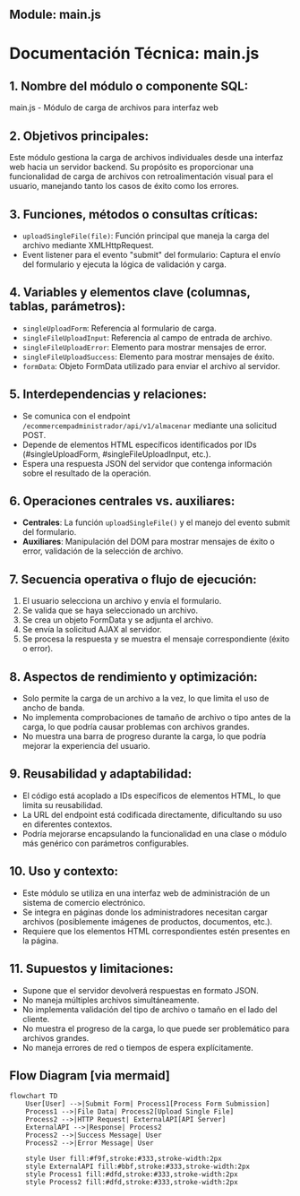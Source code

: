 ## Module: main.js

# Documentación Técnica: main.js

## 1. **Nombre del módulo o componente SQL:**
main.js - Módulo de carga de archivos para interfaz web

## 2. **Objetivos principales:**
Este módulo gestiona la carga de archivos individuales desde una interfaz web hacia un servidor backend. Su propósito es proporcionar una funcionalidad de carga de archivos con retroalimentación visual para el usuario, manejando tanto los casos de éxito como los errores.

## 3. **Funciones, métodos o consultas críticas:**
- `uploadSingleFile(file)`: Función principal que maneja la carga del archivo mediante XMLHttpRequest.
- Event listener para el evento "submit" del formulario: Captura el envío del formulario y ejecuta la lógica de validación y carga.

## 4. **Variables y elementos clave (columnas, tablas, parámetros):**
- `singleUploadForm`: Referencia al formulario de carga.
- `singleFileUploadInput`: Referencia al campo de entrada de archivo.
- `singleFileUploadError`: Elemento para mostrar mensajes de error.
- `singleFileUploadSuccess`: Elemento para mostrar mensajes de éxito.
- `formData`: Objeto FormData utilizado para enviar el archivo al servidor.

## 5. **Interdependencias y relaciones:**
- Se comunica con el endpoint `/ecommercempadministrador/api/v1/almacenar` mediante una solicitud POST.
- Depende de elementos HTML específicos identificados por IDs (#singleUploadForm, #singleFileUploadInput, etc.).
- Espera una respuesta JSON del servidor que contenga información sobre el resultado de la operación.

## 6. **Operaciones centrales vs. auxiliares:**
- **Centrales**: La función `uploadSingleFile()` y el manejo del evento submit del formulario.
- **Auxiliares**: Manipulación del DOM para mostrar mensajes de éxito o error, validación de la selección de archivo.

## 7. **Secuencia operativa o flujo de ejecución:**
1. El usuario selecciona un archivo y envía el formulario.
2. Se valida que se haya seleccionado un archivo.
3. Se crea un objeto FormData y se adjunta el archivo.
4. Se envía la solicitud AJAX al servidor.
5. Se procesa la respuesta y se muestra el mensaje correspondiente (éxito o error).

## 8. **Aspectos de rendimiento y optimización:**
- Solo permite la carga de un archivo a la vez, lo que limita el uso de ancho de banda.
- No implementa comprobaciones de tamaño de archivo o tipo antes de la carga, lo que podría causar problemas con archivos grandes.
- No muestra una barra de progreso durante la carga, lo que podría mejorar la experiencia del usuario.

## 9. **Reusabilidad y adaptabilidad:**
- El código está acoplado a IDs específicos de elementos HTML, lo que limita su reusabilidad.
- La URL del endpoint está codificada directamente, dificultando su uso en diferentes contextos.
- Podría mejorarse encapsulando la funcionalidad en una clase o módulo más genérico con parámetros configurables.

## 10. **Uso y contexto:**
- Este módulo se utiliza en una interfaz web de administración de un sistema de comercio electrónico.
- Se integra en páginas donde los administradores necesitan cargar archivos (posiblemente imágenes de productos, documentos, etc.).
- Requiere que los elementos HTML correspondientes estén presentes en la página.

## 11. **Supuestos y limitaciones:**
- Supone que el servidor devolverá respuestas en formato JSON.
- No maneja múltiples archivos simultáneamente.
- No implementa validación del tipo de archivo o tamaño en el lado del cliente.
- No muestra el progreso de la carga, lo que puede ser problemático para archivos grandes.
- No maneja errores de red o tiempos de espera explícitamente.
## Flow Diagram [via mermaid]
```mermaid
flowchart TD
    User[User] -->|Submit Form| Process1[Process Form Submission]
    Process1 -->|File Data| Process2[Upload Single File]
    Process2 -->|HTTP Request| ExternalAPI[API Server]
    ExternalAPI -->|Response| Process2
    Process2 -->|Success Message| User
    Process2 -->|Error Message| User
    
    style User fill:#f9f,stroke:#333,stroke-width:2px
    style ExternalAPI fill:#bbf,stroke:#333,stroke-width:2px
    style Process1 fill:#dfd,stroke:#333,stroke-width:2px
    style Process2 fill:#dfd,stroke:#333,stroke-width:2px
```
